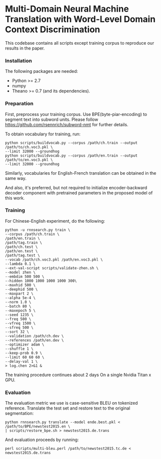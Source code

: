 Multi-Domain Neural Machine Translation with Word-Level Domain Context Discrimination
=====================================================================

This codebase contains all scripts except training corpus to reproduce our results in the paper.

### Installation

The following packages are needed:

- Python >= 2.7
- numpy
- Theano >= 0.7 (and its dependencies).

### Preparation

First, preprocess your training corpus. Use BPE(byte-piar-encoding) to segment text into subword units. Please follow <https://github.com/rsennrich/subword-nmt> for further details.

To obtain vocabulary for training, run:

    python scripts/buildvocab.py --corpus /path/ch.train --output /path/to/ch.voc3.pkl \
    --limit 32000 --groundhog
    python scripts/buildvocab.py --corpus /path/en.train --output /path/to/en.voc3.pkl \
    --limit 32000 --groundhog

Similarly, vocabularies for English-French translation can be obtained in the same way.

And also, it's preferred, but not required to initialize encoder-backward decoder component with pretrained parameters in the proposed model of this work.

### Training

For Chinese-English experiment, do the following:

    python -u rnnsearch.py train \
    --corpus /path/ch.train \
	/path/en.train \
	/path/tag.train \
	/path/ch.test \
	/path/en.test \
	/path/tag.test \
    --vocab /path/ch.voc3.pkl /path/en.voc3.pkl \
    --lambda 0.1 \
    --ext-val-script scripts/validate-zhen.sh \
    --model zhen \
    --embdim 500 500 \
    --hidden 1000 1000 1000 1000 300\
    --maxhid 500 \
    --deephid 500 \
    --maxpart 2 \
    --alpha 5e-4 \
    --norm 1.0 \
    --batch 80 \
    --maxepoch 5 \
    --seed 1235 \
    --freq 500 \
    --vfreq 1500 \
    --sfreq 500 \
    --sort 32 \
    --validation /path/ch.dev \
    --references /path/en.dev \
    --optimizer adam \
    --shuffle 1 \
    --keep-prob 0.9 \
    --limit 60 60 60 \
    --delay-val 1 \
    > log.chen 2>&1 &

The training procedure continues about 2 days On a single Nvidia Titan x GPU.


### Evaluation

The evaluation metric we use is case-sensitive BLEU on tokenized reference. Translate the test set and restore text to the original segmentation:

    python rnnsearch.py translate --model ende.best.pkl < /path/to/BPE/newstest2015.en \
    | scripts/restore_bpe.sh > newstest2015.de.trans

And evaluation proceeds by running:

    perl scripts/multi-bleu.perl /path/to/newstest2015.tc.de < newstest2015.de.trans
